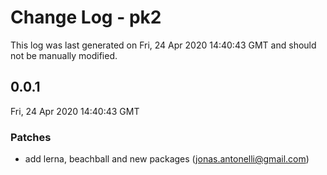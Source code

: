 # Change Log - pk2

This log was last generated on Fri, 24 Apr 2020 14:40:43 GMT and should not be manually modified.

<!-- Start content -->

## 0.0.1

Fri, 24 Apr 2020 14:40:43 GMT

### Patches

- add lerna, beachball and new packages (jonas.antonelli@gmail.com)
